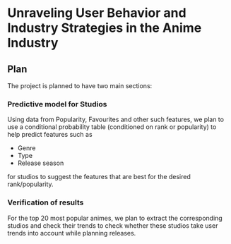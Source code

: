 # Unraveling User Behavior and Industry Strategies in the Anime Industry

## Plan

The project is planned to have two main sections:

### Predictive model for Studios

Using data from Popularity, Favourites and other such features, we plan to use a conditional probability table (conditioned on rank or popularity) to help predict features such as
* Genre
* Type
* Release season
  
for studios to suggest the features that are best for the desired rank/popularity.

### Verification of results

For the top 20 most popular animes, we plan to extract the corresponding studios and check their trends to check whether these studios take user trends into account while planning releases.
